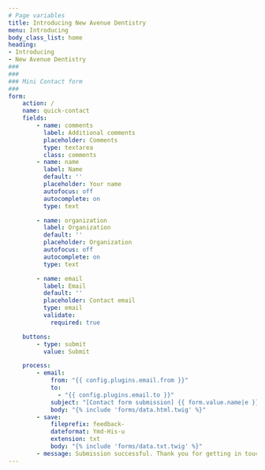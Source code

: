 ```yaml
---
# Page variables
title: Introducing New Avenue Dentistry
menu: Introducing
body_class_list: home
heading:
- Introducing
- New Avenue Dentistry
###
###
### Mini Contact form
###
form:
    action: /
    name: quick-contact
    fields:
        - name: comments
          label: Additional comments
          placeholder: Comments
          type: textarea
          class: comments
        - name: name
          label: Name
          default: ''
          placeholder: Your name
          autofocus: off
          autocomplete: on
          type: text

        - name: organization
          label: Organization
          default: ''
          placeholder: Organization
          autofocus: off
          autocomplete: on
          type: text

        - name: email
          label: Email
          default: ''
          placeholder: Contact email
          type: email
          validate:
            required: true

    buttons:
        - type: submit
          value: Submit

    process:
        - email:
            from: "{{ config.plugins.email.from }}"
            to:
              - "{{ config.plugins.email.to }}"
            subject: "[Contact form submission] {{ form.value.name|e }}"
            body: "{% include 'forms/data.html.twig' %}"
        - save:
            fileprefix: feedback-
            dateformat: Ymd-His-u
            extension: txt
            body: "{% include 'forms/data.txt.twig' %}"
        - message: Submission successful. Thank you for getting in touch!
---
```

